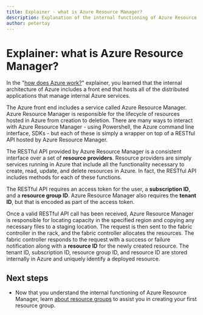 ```yaml
---
title: Explainer - what is Azure Resource Manager?
description: Explanation of the internal functioning of Azure Resource Manager
author: petertay
---
```


# Explainer: what is Azure Resource Manager?

In the "[how does Azure work?](azure-explainer.md)" explainer, you learned that the internal architecture of Azure includes a front end that hosts all of the distributed applications that manage internal Azure services.

The Azure front end includes a service called Azure Resource Manager. Azure Resource Manager is responsible for the lifecycle of resources hosted in Azure from creation to deletion. There are many ways to interact with Azure Resource Manager - using Powershell, the Azure command line interface, SDKs - but each of these is simply a wrapper on top of a RESTful API hosted by Azure Resource Manager.

The RESTful API provided by Azure Resource Manager is a consistent interface over a set of **resource providers**. Resource providers are simply services running in Azure that include all the functionality necessary to create, read, update, and delete resources in Azure. In fact, the RESTful API includes methods for each of these functions. 

The RESTful API requires an access token for the user, a **subscription ID**, and a **resource group ID**. Azure Resource Manager also requires the **tenant ID**, but that is encoded as part of the access token.     

Once a valid RESTful API call has been received, Azure Resource Manager is responsible for locating capacity in the specified region and copying any necessary files to a staging location. The request is then sent to the fabric controller in the rack, and the fabric controller allocates the resources. The fabric controller responds to the request with a success or failure notification along with a **resource ID** for the newly created resource. The tenant ID, subscription ID, resource group ID, and resource ID are stored internally in Azure and uniquely identify a deployed resource.

## Next steps

* Now that you understand the internal functioning of Azure Resource Manager, learn [about resource groups](resource-group-explainer.md) to assist you in creating your first resource group.
